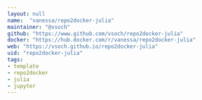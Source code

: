 ```yaml
---
layout: null
name:  "vanessa/repo2docker-julia"
maintainer: "@vsoch"
github: "https://www.github.com/vsoch/repo2docker-julia"
docker: "https://hub.docker.com/r/vanessa/repo2docker-julia"
web: "https://vsoch.github.io/repo2docker-julia"
uid: "repo2docker-julia"
tags:
- template
- repo2docker
- julia
- jupyter
---
```

